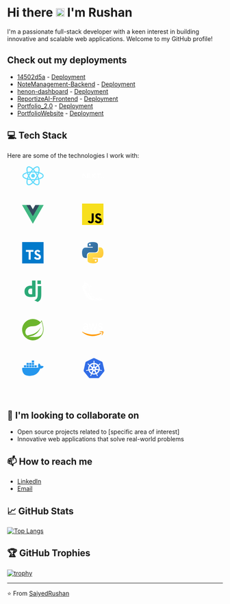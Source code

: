 # Hi there <img src="https://em-content.zobj.net/source/animated-noto-color-emoji/356/waving-hand_1f44b.gif" alt="drawing" height="20"/> I'm Rushan

I'm a passionate full-stack developer with a keen interest in building innovative and scalable web applications. Welcome to my GitHub profile!

## Check out my deployments

<!-- REPOS-START -->
- [14502d5a](https://api.github.com/repos/SaiyedRushan/14502d5a) - [Deployment](https://phone-call.vercel.app)
- [NoteManagement-Backend](https://api.github.com/repos/SaiyedRushan/NoteManagement-Backend) - [Deployment](https://notemanagement-backend.onrender.com/api-docs/)
- [henon-dashboard](https://api.github.com/repos/SaiyedRushan/henon-dashboard) - [Deployment](https://henon-dashboard.vercel.app)
- [ReportizeAI-Frontend](https://api.github.com/repos/SaiyedRushan/ReportizeAI-Frontend) - [Deployment](https://reportizeai-frontend.vercel.app)
- [Portfolio_2.0](https://api.github.com/repos/SaiyedRushan/Portfolio_2.0) - [Deployment](https://saiyedrushan.vercel.app/)
- [PortfolioWebsite](https://api.github.com/repos/SaiyedRushan/PortfolioWebsite) - [Deployment](https://saiyedrushan.github.io/PortfolioWebsite/)
<!-- REPOS-END -->

## 💻 Tech Stack

Here are some of the technologies I work with:

<div style="margin: 10px; display:flex; max-width: 60%; flex-wrap: wrap; gap: 40px;">
  <svg width="101" height="50" viewBox="0 0 101 100" fill="none" xmlns="http://www.w3.org/2000/svg">
  <path d="M50.3067 58.8168C55.1758 58.8168 59.1229 54.8697 59.1229 50.0006C59.1229 45.1315 55.1758 41.1844 50.3067 41.1844C45.4376 41.1844 41.4905 45.1315 41.4905 50.0006C41.4905 54.8697 45.4376 58.8168 50.3067 58.8168Z" fill="#61DAFB"/>
  <path d="M50.3066 68.0631C76.4333 68.0631 97.6132 59.9762 97.6132 50.0005C97.6132 40.0249 76.4333 31.938 50.3066 31.938C24.1799 31.938 3 40.0249 3 50.0005C3 59.9762 24.1799 68.0631 50.3066 68.0631Z" stroke="#61DAFB" stroke-width="5"/>
  <path d="M34.664 59.0318C47.7274 81.6582 65.3207 95.9571 73.9599 90.9692C82.5991 85.9814 79.0126 63.5957 65.9492 40.9693C52.8858 18.3428 35.2925 4.04395 26.6533 9.03178C18.0141 14.0196 21.6006 36.4054 34.664 59.0318Z" stroke="#61DAFB" stroke-width="5"/>
  <path d="M34.664 40.9692C21.6007 63.5956 18.0141 85.9814 26.6533 90.9692C35.2925 95.957 52.8859 81.6582 65.9492 59.0318C79.0126 36.4053 82.5991 14.0196 73.9599 9.03176C65.3208 4.04393 47.7274 18.3428 34.664 40.9692Z" stroke="#61DAFB" stroke-width="5"/>
  </svg>

  <svg width="100" height="50" viewBox="0 0 100 100" fill="none" xmlns="http://www.w3.org/2000/svg">
  <g clip-path="url(#clip0_751_7790)">
  <path d="M66.4769 40.0089H83.8952V43.2239H76.9855V60.1373H73.5304V43.2239H66.4769V40.0089Z" fill="white"/>
  <path d="M37.8305 40.0089V43.2239H23.8686V48.3957H35.0967V51.6107H23.8686V56.9224H37.8305V60.1373H20.4137V43.2239H20.4123V40.0089H37.8305Z" fill="white"/>
  <path d="M46.5279 40.0173H42.0066L58.201 60.1457H62.7355L54.6373 50.0884L62.7226 40.0326L58.201 40.0396L52.3736 47.2771L46.5279 40.0173Z" fill="white"/>
  <path d="M51.1675 54.3951L48.9033 51.5799L41.9937 60.161H46.5279L51.1675 54.3951Z" fill="white"/>
  <path fill-rule="evenodd" clip-rule="evenodd" d="M20.5348 60.1373L4.31855 40.0005H0V60.1289H3.45485V44.3029L16.1946 60.1373H20.5348Z" fill="white"/>
  <path d="M84.6718 60.0143C84.4188 60.0143 84.2035 59.9267 84.0233 59.7514C83.8431 59.5761 83.754 59.3639 83.7563 59.1124C83.754 58.8679 83.8431 58.658 84.0233 58.4827C84.2035 58.3074 84.4188 58.2197 84.6718 58.2197C84.9152 58.2197 85.1282 58.3074 85.3084 58.4827C85.4911 58.658 85.5822 58.8679 85.5848 59.1124C85.5822 59.2785 85.5401 59.4307 85.4558 59.5668C85.3693 59.7053 85.2594 59.8137 85.1211 59.8921C84.9853 59.9728 84.8355 60.0143 84.6718 60.0143Z" fill="white"/>
  <path d="M90.5685 51.5349H92.0995V57.4332C92.0972 57.9752 91.98 58.4389 91.7508 58.8287C91.519 59.2186 91.1982 59.5161 90.7863 59.726C90.3767 59.9336 89.8967 60.0397 89.3513 60.0397C88.8526 60.0397 88.4056 59.9498 88.0076 59.7745C87.6097 59.5992 87.2937 59.3362 87.0619 58.9902C86.8277 58.6442 86.713 58.2128 86.713 57.6961H88.2465C88.2487 57.9222 88.3003 58.1182 88.3985 58.282C88.4967 58.4458 88.6325 58.5703 88.8058 58.658C88.9812 58.7457 89.1827 58.7895 89.4097 58.7895C89.6556 58.7895 89.8663 58.7387 90.0371 58.6349C90.2079 58.5334 90.3391 58.3812 90.4305 58.1782C90.5193 57.9775 90.5663 57.7284 90.5685 57.4332V51.5349Z" fill="white"/>
  <path d="M98.3987 53.8416C98.3614 53.484 98.1975 53.2049 97.9119 53.0065C97.6239 52.8058 97.2518 52.7067 96.7952 52.7067C96.4746 52.7067 96.1985 52.7551 95.969 52.8497C95.7396 52.9466 95.5617 53.0757 95.4398 53.2395C95.3183 53.4033 95.2574 53.5901 95.2525 53.8001C95.2525 53.9754 95.2947 54.1276 95.3766 54.2545C95.4586 54.3836 95.5685 54.4921 95.7114 54.5797C95.8518 54.6697 96.0086 54.7435 96.1797 54.8035C96.3528 54.8634 96.5261 54.9142 96.6992 54.9557L97.4975 55.1518C97.8183 55.2256 98.1297 55.3248 98.4269 55.4517C98.7241 55.5762 98.9934 55.7354 99.2297 55.9268C99.4662 56.1183 99.6535 56.349 99.7916 56.6189C99.9297 56.8887 100 57.2048 100 57.5692C100 58.0605 99.8736 58.4919 99.6183 58.8656C99.3632 59.237 98.9957 59.5276 98.5134 59.7376C98.0335 59.9452 97.453 60.0513 96.7695 60.0513C96.1094 60.0513 95.5335 59.9498 95.049 59.7468C94.5622 59.5461 94.1827 59.2508 93.9089 58.8633C93.635 58.4758 93.4876 58.0029 93.4665 57.447H94.9835C95.0046 57.7376 95.0982 57.9798 95.2574 58.1759C95.4188 58.3697 95.6294 58.5127 95.8871 58.6096C96.147 58.7041 96.4371 58.7526 96.7579 58.7526C97.0926 58.7526 97.3876 58.7018 97.6426 58.6026C97.8954 58.5034 98.0944 58.3651 98.2373 58.1851C98.3825 58.0075 98.4551 57.7976 98.4574 57.5577C98.4551 57.3386 98.3893 57.1563 98.2629 57.0133C98.1343 56.8703 97.9563 56.7503 97.7292 56.6535C97.5 56.5566 97.233 56.4689 96.9287 56.3928L95.9596 56.1483C95.2596 55.9707 94.7048 55.7008 94.2997 55.3386C93.8926 54.9765 93.6911 54.4967 93.6911 53.8946C93.6911 53.401 93.8269 52.9673 94.101 52.596C94.3723 52.2246 94.7447 51.9362 95.2152 51.7309C95.6881 51.5233 96.2218 51.4218 96.8162 51.4218C97.4203 51.4218 97.9492 51.5233 98.4058 51.7309C98.8622 51.9362 99.2206 52.2223 99.4802 52.5867C99.7401 52.9512 99.8759 53.3687 99.883 53.8416H98.3987Z" fill="white"/>
  </g>
  <defs>
  <clipPath id="clip0_751_7790">
  <rect width="100" height="20.3046" fill="white" transform="translate(0 40.0005)"/>
  </clipPath>
  </defs>
  </svg>

  <svg width="100" height="50" viewBox="0 0 100 100" fill="none" xmlns="http://www.w3.org/2000/svg">
  <path d="M80 7.00049H100L50 93.2505L0 7.00049H38.25L50 27.0005L61.5 7.00049H80Z" fill="#41B883"/>
  <path d="M0 7.00049L50 93.2505L100 7.00049H80L50 58.7505L19.75 7.00049H0Z" fill="#41B883"/>
  <path d="M19.75 7.00049L50 59.0005L80 7.00049H61.5L50 27.0005L38.25 7.00049H19.75Z" fill="#35495E"/>
  </svg>

  <svg width="100" height="50" viewBox="0 0 100 100" fill="none" xmlns="http://www.w3.org/2000/svg">
  <path d="M100 0.000488281H0V100H100V0.000488281Z" fill="#F7DF1E"/>
  <path d="M67.1745 78.1259C69.1888 81.4148 71.8094 83.8323 76.4444 83.8323C80.338 83.8323 82.8253 81.8862 82.8253 79.1973C82.8253 75.9751 80.2698 74.8339 75.984 72.9592L73.6348 71.9513C66.8539 69.0624 62.3491 65.4434 62.3491 57.7926C62.3491 50.745 67.719 45.3799 76.111 45.3799C82.0856 45.3799 86.3809 47.4592 89.4761 52.9037L82.1586 57.6021C80.5475 54.7132 78.8094 53.5751 76.111 53.5751C73.3587 53.5751 71.6142 55.3212 71.6142 57.6021C71.6142 60.4212 73.3602 61.5624 77.392 63.3085L79.7412 64.3148C87.7253 67.7386 92.2333 71.2291 92.2333 79.0767C92.2333 87.537 85.5872 92.1719 76.6618 92.1719C67.9348 92.1719 62.2967 88.0132 59.538 82.5624L67.1745 78.1259ZM33.9793 78.9402C35.4555 81.5592 36.7983 83.7735 40.0269 83.7735C43.1142 83.7735 45.0618 82.5656 45.0618 77.8688V45.9164H54.4586V77.9958C54.4586 87.7259 48.7539 92.1545 40.4269 92.1545C32.9031 92.1545 28.546 88.2608 26.3301 83.5712L33.9793 78.9402Z" fill="black"/>
  </svg>

  <svg width="100" height="50" viewBox="0 0 100 100" fill="none" xmlns="http://www.w3.org/2000/svg">
  <path d="M0 0.000488281H100V100H0V0.000488281Z" fill="#017ACB"/>
  <path d="M48.0157 37.0317H52.8126V45.313H39.8438V82.1567L39.5 82.2505C39.0313 82.3755 32.8594 82.3755 31.5313 82.2349L30.4688 82.1411V45.313H17.5V37.0317L21.6094 36.9849C23.8594 36.9536 29.6406 36.9536 34.4532 36.9849C39.2657 37.0161 45.3594 37.0317 48.0157 37.0317V37.0317ZM84.6251 78.2505C82.7189 80.2661 80.672 81.3911 77.2657 82.313C75.7814 82.7192 75.5313 82.7349 72.1876 82.7192C68.8438 82.7036 68.5782 82.7036 66.9532 82.2817C62.7501 81.2036 59.3594 79.0942 57.0469 76.1099C56.3907 75.2661 55.3126 73.5161 55.3126 73.2974C55.3126 73.2349 55.4688 73.0942 55.6719 73.0005C55.8751 72.9067 56.2969 72.6411 56.6407 72.438C56.9844 72.2349 57.6094 71.8599 58.0313 71.6411C58.4532 71.4224 59.6719 70.7036 60.7345 70.063C61.797 69.4224 62.7657 68.9067 62.8751 68.9067C62.9845 68.9067 63.1876 69.1255 63.3438 69.3911C64.2813 70.9692 66.4688 72.9849 68.0157 73.6724C68.9688 74.0786 71.0782 74.5317 72.0938 74.5317C73.0313 74.5317 74.7501 74.1255 75.672 73.7036C76.6563 73.2505 77.1564 72.7974 77.7501 71.8911C78.1564 71.2505 78.2032 71.0786 78.1876 69.8599C78.1876 68.7349 78.1251 68.4224 77.8126 67.9067C76.9376 66.4692 75.7501 65.7192 70.9376 63.5942C65.9688 61.3911 63.7345 60.0786 61.9219 58.313C60.5782 57.0005 60.3126 56.6411 59.4688 55.0005C58.3751 52.8911 58.2344 52.2036 58.2188 49.063C58.2032 46.8599 58.2501 46.1411 58.4844 45.3911C58.8126 44.2661 59.8751 42.0942 60.3594 41.5474C61.3594 40.3755 61.7188 40.0161 62.422 39.438C64.547 37.688 67.8595 36.5317 71.0313 36.4224C71.3907 36.4224 72.5782 36.4849 73.6876 36.563C76.8751 36.8286 79.047 37.6099 81.1407 39.2817C82.7189 40.5317 85.1095 43.4692 84.8751 43.8599C84.7189 44.0942 78.4845 48.2505 78.0782 48.3755C77.8282 48.4536 77.6564 48.3599 77.3126 47.9536C75.1876 45.4067 74.3282 44.8599 72.2657 44.7349C70.797 44.6411 70.0157 44.813 69.0313 45.4692C68.0001 46.1567 67.5001 47.2036 67.5001 48.6567C67.5157 50.7817 68.3282 51.7817 71.3282 53.2661C73.2657 54.2192 74.922 55.0005 75.047 55.0005C75.2345 55.0005 79.2501 57.0005 80.297 57.6255C85.172 60.4849 87.1564 63.4224 87.672 68.4849C88.047 72.2974 86.9689 75.7817 84.6251 78.2505V78.2505Z" fill="white"/>
  </svg>

  <svg width="100" height="50" viewBox="0 0 100 100" fill="none" xmlns="http://www.w3.org/2000/svg">
  <path d="M49.6397 0.000488281C24.2535 0.000488281 25.8385 11.0095 25.8385 11.0095L25.8667 22.4151H50.0924V25.8394H16.2447C16.2447 25.8394 0 23.9971 0 49.6116C0 75.2269 14.1788 74.3185 14.1788 74.3185H22.6406V62.432C22.6406 62.432 22.1844 48.2532 36.593 48.2532H60.6205C60.6205 48.2532 74.1199 48.4713 74.1199 35.2065V13.2739C74.1199 13.2739 76.1702 0.000488281 49.6397 0.000488281ZM36.2817 7.67056C36.8542 7.67004 37.4211 7.78242 37.9501 8.00125C38.4791 8.22009 38.9598 8.54109 39.3645 8.94589C39.7693 9.35068 40.0903 9.83133 40.3092 10.3603C40.528 10.8893 40.6404 11.4563 40.6399 12.0287C40.6404 12.6012 40.528 13.1681 40.3092 13.6971C40.0903 14.2261 39.7693 14.7068 39.3645 15.1116C38.9598 15.5164 38.4791 15.8374 37.9501 16.0562C37.4211 16.275 36.8542 16.3874 36.2817 16.3869C35.7092 16.3874 35.1423 16.275 34.6133 16.0562C34.0843 15.8374 33.6037 15.5164 33.1989 15.1116C32.7941 14.7068 32.4731 14.2261 32.2542 13.6971C32.0354 13.1681 31.923 12.6012 31.9235 12.0287C31.923 11.4563 32.0354 10.8893 32.2542 10.3603C32.4731 9.83133 32.7941 9.35068 33.1989 8.94589C33.6037 8.54109 34.0843 8.22009 34.6133 8.00125C35.1423 7.78242 35.7092 7.67004 36.2817 7.67056V7.67056Z" fill="url(#paint0_linear_751_7849)"/>
  <path d="M50.3607 99.4806C75.747 99.4806 74.1619 88.4715 74.1619 88.4715L74.1337 77.0663H49.9076V73.642H83.7553C83.7553 73.642 100 75.4843 100 49.869C100 24.254 85.8213 25.1624 85.8213 25.1624H77.3594V37.0486C77.3594 37.0486 77.8156 51.2273 63.407 51.2273H39.3795C39.3795 51.2273 25.8801 51.0092 25.8801 64.2745V86.2075C25.8801 86.2075 23.8302 99.4806 50.3603 99.4806H50.3607ZM63.7187 91.8112C63.1462 91.8118 62.5793 91.6994 62.0503 91.4806C61.5213 91.2617 61.0407 90.9407 60.6359 90.5359C60.2311 90.1311 59.9101 89.6505 59.6912 89.1215C59.4724 88.5925 59.36 88.0255 59.3605 87.4531C59.36 86.8806 59.4723 86.3136 59.6911 85.7845C59.9099 85.2555 60.2309 84.7748 60.6357 84.37C61.0405 83.9651 61.5212 83.6441 62.0502 83.4252C62.5792 83.2064 63.1462 83.094 63.7187 83.0945C64.2912 83.094 64.8581 83.2064 65.3871 83.4252C65.9161 83.644 66.3967 83.965 66.8015 84.3698C67.2063 84.7746 67.5273 85.2553 67.7462 85.7843C67.965 86.3133 68.0774 86.8802 68.0769 87.4527C68.0774 88.0251 67.965 88.5921 67.7462 89.1211C67.5273 89.6501 67.2063 90.1307 66.8015 90.5355C66.3967 90.9403 65.9161 91.2613 65.3871 91.4802C64.8581 91.699 64.2912 91.8114 63.7187 91.8109V91.8112Z" fill="url(#paint1_linear_751_7849)"/>
  <defs>
  <linearGradient id="paint0_linear_751_7849" x1="9.60996" y1="8.94811" x2="59.1669" y2="58.0107" gradientUnits="userSpaceOnUse">
  <stop stop-color="#387EB8"/>
  <stop offset="1" stop-color="#366994"/>
  </linearGradient>
  <linearGradient id="paint1_linear_751_7849" x1="40.0281" y1="40.4532" x2="93.2466" y2="90.7623" gradientUnits="userSpaceOnUse">
  <stop stop-color="#FFE052"/>
  <stop offset="1" stop-color="#FFC331"/>
  </linearGradient>
  </defs>
  </svg>

  <svg width="100" height="50" viewBox="0 0 100 100" fill="none" xmlns="http://www.w3.org/2000/svg">
  <path d="M46.2064 0.000488281H62.5478V74.8984C54.1774 76.4817 48.0154 77.1047 41.3483 77.1047C21.3895 77.0838 11 68.1672 11 51.0422C11 34.5422 22.0204 23.8338 39.0979 23.8338C41.7479 23.8338 43.7668 24.0423 46.2064 24.6671V0.000488281ZM46.779 38.1646C44.8651 37.5395 43.288 37.3312 41.2688 37.3312C33.0037 37.3312 28.2296 42.3728 28.2296 51.2081C28.2296 59.8103 32.7936 64.5602 41.1639 64.5602C42.9724 64.5602 44.4446 64.4584 46.779 64.1458V38.1646V38.1646Z" fill="#2BA977"/>
  <path d="M89.2706 25.8446V63.345C89.2706 76.2594 88.3033 82.4698 85.464 87.8242C82.8139 92.9718 79.3228 96.2178 72.1091 99.8031L56.9456 92.6575C64.1593 89.305 67.6503 86.3427 69.8799 81.822C72.214 77.1991 72.9501 71.8448 72.9501 57.7615V25.8449H89.2706V25.8446ZM71.3034 0.000488281H87.6447V16.6047H71.3034V0.000488281Z" fill="#2BA977"/>
  </svg>

  <svg width="100" height="50" viewBox="0 0 100 100" fill="none" xmlns="http://www.w3.org/2000/svg">
  <path d="M29.883 84.4345C26.0736 81.438 22.0099 78.565 19.2332 74.5202C13.3899 67.3863 8.89099 59.1272 5.81501 50.4475C3.95635 44.8041 3.3197 38.7531 0.923266 33.3272C-1.58355 29.3865 1.35275 25.0786 5.66958 23.8262C7.59102 23.4574 10.9704 21.6448 6.8916 22.94C3.23496 25.6237 2.8808 20.5049 6.63004 20.1805C9.18969 19.8405 10.1318 17.7454 9.25613 15.8595C6.50972 14.0678 15.9181 12.0993 11.1838 9.42613C6.25234 4.10594 18.0823 3.08166 15.1633 9.12376C14.4649 13.7702 23.4297 8.27211 21.3497 13.6383C23.4632 16.2147 29.2662 14.2242 29.1223 17.839C32.202 18.0509 33.2592 20.6425 36.15 20.8412C39.1465 22.1946 44.5776 23.2607 45.5977 26.6375C42.6247 28.9905 35.7415 21.7756 35.4108 28.2906C36.3085 37.914 36.0799 47.8272 39.6011 56.9913C41.2662 62.5406 45.3031 66.9087 48.9493 71.2308C52.4386 75.4634 57.164 78.4431 61.9804 80.952C66.2051 82.9451 70.76 84.2666 75.3645 85.0952C77.2321 83.6671 80.5294 78.3563 83.4432 80.5958C83.5813 83.112 77.6605 85.8558 83.1643 85.5775C86.3962 84.6029 88.6383 88.077 91.2995 84.943C93.7514 87.8479 101.491 83.0874 99.7464 89.0244C97.3871 90.5467 93.9465 89.6265 91.5835 91.7206C87.6878 89.7745 84.5857 93.4615 80.2725 92.9954C75.4828 93.8534 70.6099 94.1997 65.7532 94.207C57.7865 93.5777 49.6508 93.3124 42.0713 90.5383C37.8026 89.298 33.6353 86.8665 29.883 84.4345ZM36.6114 87.3499C40.7807 89.1525 44.8574 91.0531 49.4264 91.6259C56.6754 92.6345 64.1608 94.185 71.4359 92.7705C68.1433 91.2838 64.7393 93.3496 61.4593 91.7075C57.5254 92.5539 53.3038 91.492 49.304 90.9688C44.7559 88.9428 39.848 87.5497 35.5887 84.9205C30.2669 82.9765 38.3414 87.4132 39.7784 87.7725C43.1055 89.661 36.1202 86.8048 35.1351 86.0195C32.349 84.4564 31.9938 84.7829 34.8595 86.37C35.4365 86.708 36.0062 87.0621 36.6114 87.3499ZM28.6782 81.7435C32.7183 83.2397 28.6604 78.9029 26.8096 79.1541C25.9893 77.7311 23.6761 76.8324 25.3077 76.0681C22.3719 77.0872 22.2323 72.1928 20.8528 72.8922C17.747 71.9114 19.6444 68.4378 15.9448 66.3045C15.6069 64.0566 12.2693 62.107 11.2053 58.7166C10.7345 56.9803 7.43356 51.9955 9.46172 56.6345C11.188 61.101 14.2253 64.9261 16.753 68.7459C18.7158 72.3832 21.0338 76.1848 24.6083 78.4541C25.8136 79.6102 26.977 81.381 28.6782 81.7435ZM17.0402 68.9657C17.7789 70.286 17.1815 68.3552 17.0402 68.9657ZM33.5166 83.5373C34.4111 83.1366 32.2302 83.0325 33.5166 83.5373ZM35.7095 84.3377C35.4825 83.2329 34.7088 84.955 35.7095 84.3377ZM38.4549 85.4823C39.7617 84.2378 36.4409 84.6976 38.4549 85.4823ZM43.1599 88.1047C43.954 86.9308 40.618 87.6616 43.1599 88.1047ZM34.1255 81.8063C36.1552 80.4932 31.5031 81.7885 34.1255 81.8063ZM36.1845 82.8332C36.127 82.139 35.4506 83.1444 36.1845 82.8332ZM46.4765 89.2572C48.1312 90.3018 56.1386 91.5458 51.1245 89.6856C50.2854 89.8624 41.8275 87.2934 46.4765 89.2572ZM30.1372 76.5316C29.9766 75.8359 27.5687 75.7626 30.1372 76.5316ZM34.929 79.3241C36.1756 78.4546 32.3406 78.6534 34.929 79.3241ZM38.9592 81.7953C40.7483 81.1205 36.0558 81.1179 38.9592 81.7953ZM28.188 74.4088C30.1288 75.8971 36.0177 74.5992 31.161 73.5195C28.9502 72.3414 23.9685 71.5347 27.3641 74.2299L28.1875 74.4083L28.188 74.4088ZM41.6889 82.6485C42.4976 81.2706 38.2974 81.8617 41.6889 82.6485ZM37.586 79.3884C42.3339 80.7313 33.594 76.3857 36.4147 78.8941L37.0398 79.1765L37.586 79.3884ZM45.8116 84.142C50.3079 84.1849 41.7506 83.5221 45.8116 84.142ZM26.4575 71.8067C26.2818 70.9697 25.3485 71.8774 26.4575 71.8067ZM53.4173 88.4087C53.5371 86.8958 51.95 89.5339 53.4173 88.4087ZM34.1302 76.5055C33.8582 75.7087 32.7256 76.4725 34.1302 76.5055ZM26.8839 71.281C29.4655 71.1262 23.3502 70.1437 26.8839 71.281ZM18.2994 65.7322C17.9782 64.495 15.4907 63.5079 18.2994 65.7322ZM40.8356 80.0345C40.6133 80.1522 40.3627 79.4951 40.8356 80.0345ZM54.8627 88.642C54.8177 87.8181 54.099 88.9538 54.8627 88.642ZM39.5943 78.7523C39.8469 77.6903 37.393 78.4311 39.5943 78.7523ZM29.1443 72.1295C31.0642 71.9239 26.0683 70.8311 29.1443 72.1295ZM46.8212 83.1136C49.8135 81.9282 43.9048 82.535 46.8212 83.1136ZM37.6263 76.8722C41.0752 77.3168 33.5229 74.526 36.8698 76.6221L37.6263 76.8722ZM49.6132 84.2425C52.833 82.3174 51.7716 88.7503 55.0762 84.7865C58.3352 82.4063 52.2612 87.7286 56.2783 85.2103C59.1837 83.2674 63.4749 86.1315 66.1858 87.0658C68.1349 86.9701 70.0308 88.7518 72.0291 87.6679C75.8762 86.6321 64.5055 86.131 67.4863 84.2927C63.9656 85.317 61.3657 83.0712 59.6331 80.8165C55.6846 79.9047 51.1187 77.886 49.1481 74.3915C48.3446 73.0795 50.3094 74.5762 48.4544 72.4314C46.0753 70.3153 44.8867 67.9131 43.2901 65.3404C41.3818 64.3224 41.1595 61.3264 40.9664 65.24C40.9821 62.7703 38.6626 61.1073 38.0971 61.7988C38.0866 59.4197 40.5783 60.6124 38.8342 58.8521C38.4586 56.3866 37.2229 53.8175 36.851 51.034C36.2735 49.6921 36.7694 46.8181 34.8804 49.8559C34.1925 53.0663 34.6523 45.911 35.7226 48.2708C37.1272 45.8629 35.2178 46.1459 35.1399 46.4801C36.0553 44.4489 35.719 41.567 34.9008 42.6666C35.3889 40.5134 35.6714 34.7423 34.171 35.765C35.0807 33.5134 35.8958 25.4625 31.9477 28.5322C30.348 28.5547 27.5776 29.1129 26.2682 29.7642C30.3747 32.0278 25.8549 30.5818 24.1835 30.2219C23.9659 32.3165 22.3102 31.4105 20.2418 31.4309C23.5453 31.84 18.6332 34.8103 16.7379 33.6563C14.2766 34.8328 18.8618 37.7691 16.787 38.6767C17.0418 40.0457 13.0164 38.1829 13.3323 41.3436C10.9427 40.3387 13.0033 45.0933 14.1986 43.4853C18.2633 44.5854 17.0601 47.0927 17.1632 49.475C16.5014 50.8629 13.8936 46.2123 16.5825 46.4278C14.4618 42.982 14.2363 45.1823 12.4739 46.783C12.0637 46.8992 16.9696 49.0607 13.891 50.1295C16.5998 50.5474 16.6767 52.9177 17.2286 54.4175C18.856 56.113 18.5233 52.5447 20.4709 54.5828C19.2384 52.7676 13.9418 49.4677 18.2058 50.526C18.1833 48.6987 17.4347 47.2251 18.7414 47.2612C20.0351 44.9176 17.3865 53.0386 20.303 50.0599C21.1102 49.7078 21.31 47.7142 22.7617 50.2482C24.8688 52.3219 23.5228 53.8248 20.5494 51.9259C21.0814 53.7307 24.5267 54.3752 23.8791 57.1974C24.5659 59.6791 25.5259 58.7652 26.3629 58.6214C27.0199 61.033 27.3924 59.2596 27.4238 58.1124C30.4302 58.7558 29.726 60.5334 30.6671 61.7748C32.7387 62.7101 27.701 55.4361 31.2583 59.5881C35.0007 62.9664 32.6618 64.3768 29.3033 63.8359C31.4288 63.6633 32.1146 66.7089 34.7731 66.6022C37.1978 67.7551 38.8389 72.1855 34.6601 70.3409C33.2111 69.0342 28.0813 67.4219 32.271 69.9078C36.1401 71.6995 39.2129 72.7719 42.9449 75.0208C45.616 76.9276 46.7695 79.1117 47.7817 79.5432C45.5375 80.6157 41.0177 78.6874 44.3735 78.0963C42.2805 77.7149 39.9259 76.6566 41.9305 79.2649C43.6359 80.6878 47.9716 80.5377 48.749 80.6983C48.0898 82.1505 46.9594 82.2656 48.7756 82.3786C46.7491 83.4583 49.4254 83.6257 49.6132 84.2425ZM45.4695 72.5402C44.2365 71.2512 43.9179 68.8359 45.2503 70.9373C45.934 71.212 47.4401 74.8838 45.4695 72.5402ZM58.9646 81.1126C59.7336 81.0629 58.9871 81.697 58.9646 81.1126ZM43.5224 69.3789C43.9686 70.8824 43.4753 67.4298 43.5224 69.3789ZM42.1816 67.5741C44.1366 68.4226 40.6306 64.5777 42.1816 67.5741ZM25.9271 56.3557C26.8379 56.113 26.3754 57.9141 25.9271 56.3557ZM38.8629 63.3677C39.5205 65.1306 39.4227 61.2663 38.8629 63.3677ZM29.7239 57.0128C31.0715 58.1003 29.08 55.8535 29.7239 57.0128ZM37.5672 59.5274C36.0982 56.2354 38.6071 57.7294 37.892 60.0662L37.5672 59.5274ZM24.0418 50.5072C23.3847 49.4269 22.2982 46.2583 22.6481 45.2916C22.9646 46.8662 25.9982 52.0708 24.1364 47.4469C22.0785 43.571 26.5956 48.705 27.0607 49.6717C27.2768 50.6338 25.7911 49.4091 26.7976 51.6638C24.9614 49.0968 25.7137 53.082 24.0418 50.5072ZM19.862 47.6268C20.8188 49.3484 20.0336 45.1158 19.862 47.6268ZM21.7421 48.2739C23.2633 50.9157 22.6393 46.3787 21.7421 48.2739ZM17.2186 44.7748C15.6623 43.2284 14.5366 41.8034 17.2919 43.8153C18.3538 43.8567 14.9326 40.5735 17.5471 42.7728C20.2967 43.2739 18.9047 47.28 17.2186 44.7748ZM19.5947 44.713C20.4986 43.8174 20.0744 45.5945 19.5947 44.713ZM21.0568 45.1817C22.7193 46.2583 19.6862 42.6132 21.0568 45.1817ZM18.1503 42.404C13.6263 38.378 23.8356 44.5095 18.8895 43.1505L18.1503 42.404ZM31.1134 49.9359C29.1553 48.762 30.5944 41.6716 31.2619 46.521C33.1651 45.9052 31.1568 49.0252 32.5765 48.9964C32.3526 50.9649 31.7176 51.6727 31.1128 49.9359H31.1134ZM35.9078 52.7697C36.3117 54.2303 36.0998 50.6327 35.9078 52.7697ZM35.075 51.9468C35.2905 51.034 35.097 53.0213 35.075 51.9468ZM19.0381 41.0815C16.1316 37.0712 27.485 45.1378 20.8993 42.0984C20.2114 41.9185 19.3833 41.8547 19.0381 41.0815ZM28.2707 45.9764C28.8848 46.5361 27.9955 42.5996 28.2707 45.9764ZM35.2806 50.4732C35.8231 48.5496 35.3209 51.7454 35.2806 50.4732ZM19.4832 39.5503C21.2106 39.1815 26.6422 42.5844 21.6542 40.5233C21.0997 39.9092 19.9185 40.1885 19.4832 39.5503ZM34.317 46.9447C34.5016 43.4921 35.3481 44.8825 34.3233 47.439L34.317 46.9447ZM20.7686 38.3497C21.4722 37.3176 18.9 33.6819 21.1395 37.0456C22.1072 37.8146 23.9408 38.3335 22.3217 38.6568C24.8683 40.9036 21.7008 39.2657 20.7686 38.3497ZM33.5836 45.866C34.0701 41.9331 34.0125 48.1704 33.5836 45.866ZM19.2991 34.7166C19.8369 34.4865 19.5832 35.4333 19.2991 34.7166ZM22.6419 36.7061C24.2285 38.7191 23.5019 34.9013 22.6419 36.7061ZM32.0702 41.9509C32.248 42.9595 32.0613 41.2578 32.0702 41.9509ZM31.524 40.742C32.7413 42.4516 30.2152 37.5133 31.524 40.742ZM30.7205 38.6254C31.467 40.3015 30.5008 37.2915 30.7205 38.6254ZM32.0283 36.4994C31.1301 34.917 33.1624 29.5262 33.389 32.869C32.4411 35.4746 33.1154 36.9321 33.7766 33.4376C34.9981 30.6875 33.5129 38.8645 32.0283 36.4994ZM33.3722 28.4815C33.7635 28.0013 33.4591 29.0611 33.3722 28.4815ZM31.128 72.7039C31.195 72.9995 30.5955 72.2394 31.128 72.7039ZM35.7509 75.0423C38.3226 75.7025 38.3095 74.6421 35.9852 74.3277C34.735 73.1643 30.7906 71.9307 34.3217 74.1833C34.555 74.7755 35.2942 74.7619 35.7509 75.0423ZM26.6202 68.9777C28.0374 70.0344 31.9566 71.9721 28.6385 69.3805C29.7574 68.08 26.4973 67.3884 27.5786 66.519C24.828 64.8356 25.4087 64.9852 27.3359 65.0385C24.0297 63.5607 27.813 63.6711 27.6351 62.9141C26.3602 62.6625 21.3037 60.6663 24.2787 63.0779C21.2545 61.5362 23.5579 63.6523 22.644 63.4284C19.5512 62.5856 25.3977 65.784 22.1522 64.9899C23.9267 66.3961 26.9284 68.5911 22.9029 66.4777C22.3725 67.2414 25.7832 68.3981 26.6202 68.9777ZM31.4555 71.7555C37.3354 73.6502 28.5731 69.4412 31.4555 71.7555ZM56.2082 86.7509C56.2841 85.5843 55.4047 87.7459 56.2082 86.7509ZM58.7522 87.8217C60.1086 86.5071 58.8076 89.9153 61 87.5C61.0236 85.7705 60.932 84.7494 58.4807 86.8497C57.8048 87.2243 57.5024 88.8183 58.7522 87.8217ZM18.3679 62.4595C17.951 60.8222 15.4478 60.83 18.3679 62.4595ZM21.0845 64.2392C20.0754 62.5668 17.4854 62.7253 21.0845 64.2392ZM36.5392 73.5597C38.0479 74.9 43.4696 74.5432 38.3717 73.7251C37.6169 72.6087 33.5778 72.8776 36.5392 73.5597ZM57.7844 86.6808C60.1071 84.7321 55.5349 87.5502 57.7844 86.6808ZM62.6144 90C62.6291 89.3743 61.6137 90.2736 62.6144 90ZM62.6217 89.1243C65.1934 86.3993 60.1301 89.2854 62.6217 89.1243ZM11.6866 56.8658C9.49468 53.738 10.3238 52.3324 8.2104 49.779C7.81021 47.8262 4.5841 43.3948 6.54163 48.0893C8.33491 50.8352 8.86745 55.0861 11.6866 56.8658ZM61.8156 88.2585C66.5473 85.2003 59.8738 86.9261 61.8156 88.2585ZM65.4273 89.673C67.797 87.6386 63.929 89.2477 65.4273 89.673ZM17.5628 59.0022C18.2408 57.9936 15.8119 58.8735 17.5628 59.0022ZM64.6734 88.7068C66.9673 87.228 64.1451 87.455 64.2575 88.8429L64.6734 88.7068ZM33.5401 69.0834C33.4617 68.0847 32.3286 69.1686 33.5401 69.0834ZM35.4642 70.1908C34.8527 68.9547 34.5241 70.3849 35.4642 70.1908ZM68.3541 89.7065C71.2936 87.5863 66.5729 89.3006 67.7374 90.1083L68.3541 89.7065ZM67.2294 89.1625C69.6232 87.1563 64.7012 90.0518 67.2294 89.1625ZM72.9786 92.9918C74.5867 91.9152 71.0263 92.6434 72.9786 92.9918ZM19.0365 58.2751C21.1918 58.7579 27.6471 63.5816 23.8388 58.6088C21.8875 58.0313 23.0578 53.2625 21.0683 54.1068C22.4038 56.3379 22.1669 57.2874 19.3629 55.8807C15.8386 54.1607 17.3824 56.7334 18.0708 57.4422C17.1328 57.6557 19.3127 58.2573 19.0365 58.2751ZM9.22004 50.5218C9.60558 48.9263 5.66801 41.7438 7.36032 46.9227C7.97134 48.0077 7.90961 50.0636 9.22004 50.5218ZM27.238 61.6304C27.1857 61.4991 26.1285 60.7024 27.238 61.6304ZM29.9703 62.266C29.9688 60.5763 26.9503 61.5796 29.9703 62.266ZM53.6475 77.1928C53.1961 76.0378 51.8626 77.1656 53.6475 77.1928ZM54.7848 78.0231C54.6174 77.377 54.1288 78.1481 54.7848 78.0231ZM64.1697 83.9344C65.0726 83.2679 63.0434 83.8491 64.1697 83.9344ZM14.1233 51.7742C16.7049 50.7745 11.3575 51.0612 14.1233 51.7742ZM51.5634 75.3619C51.5346 73.69 49.9176 75.7762 51.5634 75.3619ZM13.1032 49.3971C14.7615 48.8368 11.5694 49.0283 13.1032 49.3971ZM17.917 51.7287C17.8867 51.1794 17.408 51.9369 17.917 51.7287ZM76.6274 87.7317C78.7602 87.2991 83.6195 88.8172 84.4052 87.1668C81.8157 87.1035 75.4451 85.339 75.1438 87.5873L75.7109 87.6763L76.6274 87.7317ZM19.4466 52.1142C19.4838 50.4209 18.1262 52.0514 19.4466 52.1142ZM6.79064 43.3351C6.21573 40.108 4.6045 42.8465 6.79064 43.3351ZM9.80907 44.0937C9.84569 43.0579 7.04645 43.1614 9.80907 44.0937ZM11.5333 44.9411C11.143 45.4506 11.0348 44.5367 11.5333 44.9411ZM22.3855 51.9023C22.8966 51.4331 21.1761 51.5545 22.3855 51.9023ZM10.385 43.0301C10.0931 40.5929 6.88899 42.665 10.385 43.0301ZM4.19699 39.0157C4.10858 37.891 3.59382 39.4394 4.19699 39.0157ZM5.11716 38.3204C4.96703 36.9865 4.32724 38.4905 5.11716 38.3204ZM10.2019 41.3561C12.3525 40.5113 6.28583 39.6089 9.76252 41.1966L10.2019 41.3561ZM78.2595 83.394C79.6359 82.1322 76.5107 83.0037 78.2595 83.394ZM86.4815 87.6559C87.0329 86.0243 85.0931 87.8704 86.4815 87.6559ZM10.723 38.6908C10.949 37.1125 9.01759 39.0042 10.723 38.6908ZM3.4871 33.843C3.09842 31.615 3.15178 27.7041 6.86911 29.0261C1.90674 30.0111 10.3034 35.1937 9.24305 31.1018C11.3298 31.2038 13.325 29.8688 12.2301 31.8954C16.3413 31.4413 19.1913 27.8762 23.1624 28.3758C26.2556 27.9662 29.6376 27.656 32.971 26.411C35.7122 26.2132 38.3503 23.2628 36.8479 21.5135C33.1101 21.1975 29.1982 21.6652 25.0671 22.4865C20.4897 23.4375 16.3309 25.246 11.7127 26.0218C7.21071 26.6265 12.6177 27.6879 11.3288 27.9244C8.9794 28.7399 14.1301 29.2897 11.0238 30.1487C9.10547 29.7841 7.10922 29.1249 7.92844 27.1031C3.61579 27.6628 -0.173728 29.4524 3.23339 33.8409L3.4871 33.843ZM13.8785 28.5511C14.8897 24.8264 19.2954 31.6161 15.5357 29.0454C15.0869 28.7096 14.3482 28.4355 13.8785 28.5511ZM14.0752 26.7447C15.5347 25.6577 14.851 27.3547 14.0752 26.7447ZM15.9281 26.7745C16.0599 25.0603 20.1706 27.6816 16.606 27.3918L15.9281 26.7745ZM18.4631 25.755C19.3891 24.6737 18.7289 26.7175 18.4631 25.755ZM19.1118 25.3208C20.6529 23.4689 27.8402 24.1385 22.5791 25.1403C21.1693 24.0783 20.089 25.7665 19.1118 25.3208ZM28.4915 23.8749C33.1509 25.6728 28.2566 18.8162 28.4915 23.8749ZM31.1526 23.8607C32.1256 21.311 34.9285 22.8375 31.6025 23.3481C31.6752 23.6196 31.5052 24.6642 31.1526 23.8607ZM9.67306 37.382C12.5806 35.6018 6.58662 35.8372 9.67306 37.382ZM11.8231 37.9794C12.8422 36.8954 9.60767 37.5399 11.8231 37.9794ZM5.48858 33.4836C7.14951 32.2072 3.52268 32.9982 5.48858 33.4836ZM91.3345 87.1887C91.3826 85.7083 90.0649 87.8562 91.3345 87.1887ZM82.6114 81.2356C82.8594 79.5312 81.4903 81.3847 82.6114 81.2356ZM93.7331 87.7631C96.0557 87.771 100.771 87.0412 95.7167 87.0438C94.9242 87.1678 91.096 87.1411 93.7331 87.7631ZM13.7137 36.9347C15.5933 36.8055 16.6547 34.861 13.3501 34.973C8.22871 34.4425 17.8683 36.7265 12.6931 36.0731C11.9973 36.5334 13.6739 37.0618 13.7137 36.9347ZM15.3689 37.7722C15.1727 36.5654 14.7882 38.4136 15.3689 37.7722ZM17.3327 32.5357C18.1487 31.524 16.2043 32.2653 17.3327 32.5357ZM11.0813 22.0863C14.4361 20.9448 19.0239 19.6626 20.6074 22.6481C18.9957 20.7079 19.9572 18.7979 21.4795 21.6348C23.6327 24.5052 24.7103 20.3291 23.3104 19.3666C24.906 21.3492 26.7212 22.2861 24.3786 19.4921C26.9242 16.4303 19.2818 19.8928 17.5451 19.8583C16.7091 20.2329 8.91662 21.8451 11.0813 22.0868V22.0863ZM13.0477 18.3208C14.9608 16.877 19.6642 19.1798 16.6463 16.8859C16.3508 16.6254 10.0366 18.6253 13.0477 18.3208ZM20.0226 18.6085C22.2616 18.6661 19.0569 15.6006 21.7248 16.99C21.287 15.5582 18.6185 15.2898 17.3138 14.7181C16.5762 16.0269 18.8157 18.6263 20.0226 18.6091V18.6085ZM14.2703 12.2777C15.045 11.2278 12.9128 12.8102 14.2703 12.2777ZM17.1213 12.9604C20.7298 12.4817 16.2017 11.4067 16.3942 12.9217L17.1213 12.9604ZM11.7985 8.79472C9.2577 5.4781 16.5767 9.35184 13.9951 5.87934C11.8226 4.14936 9.73479 7.82641 11.798 8.79472H11.7985ZM44.4049 26.3571C45.5699 24.2913 39.5937 23.5725 43.6197 25.6247C43.9901 25.7492 43.9069 26.4999 44.4049 26.3571Z" fill="white"/>
  </svg>

  <svg width="100" height="50" viewBox="0 0 100 100" fill="none" xmlns="http://www.w3.org/2000/svg">
  <path d="M91.0588 5.74655C89.6221 9.23928 87.7643 12.3357 85.7083 15.1101C76.642 5.8704 63.9592 -0.000366211 49.9635 -0.000366211C22.4675 -0.000366211 0 22.3432 0 49.9383C0 64.3551 6.16802 77.3352 15.9526 86.5006L17.8105 88.1603C26.4556 95.4678 37.7017 99.9018 49.9387 99.9018C76.1961 99.9018 97.8214 79.416 99.6792 53.5549C101.165 40.9959 97.3507 24.9194 91.0588 5.74655ZM23.1858 86.9217C21.7491 88.7795 19.0738 88.9777 17.216 87.541C15.3581 86.1042 15.16 83.429 16.5967 81.5711C18.0334 79.7133 20.7087 79.5151 22.5665 80.9518C24.3253 82.3886 24.6225 85.0639 23.1858 86.9217ZM90.7616 71.9847C78.4999 88.3584 52.1433 82.8097 35.3485 83.6271C35.3485 83.6271 32.3512 83.8253 29.3786 84.2464C29.3786 84.2464 30.5181 83.7262 31.9548 83.206C43.7954 79.094 49.369 78.2518 56.5774 74.5609C70.0777 67.6497 83.5532 52.5145 86.2532 36.8591C81.1008 51.8952 65.4454 64.8753 51.2268 70.1268C41.4422 73.7434 23.8299 77.2362 23.8299 77.2362L23.1115 76.8151C11.1718 70.9443 10.7507 44.9841 32.5989 36.6362C42.1853 32.9205 51.2516 34.9765 61.6555 32.5242C72.6786 29.948 85.4606 21.6992 90.5882 10.899C96.3103 28.3131 103.321 55.2889 90.7616 71.9847Z" fill="#6CB52D"/>
  <path d="M23.1858 86.9217C21.7491 88.7795 19.0738 88.9777 17.216 87.541C15.3581 86.1042 15.16 83.4289 16.5967 81.5711C18.0334 79.7133 20.7087 79.5151 22.5666 80.9518C24.3253 82.3886 24.6226 85.0638 23.1858 86.9217Z" fill="#6CB52D"/>
  </svg>

  <svg width="100" height="50" viewBox="0 0 100 100" fill="none" xmlns="http://www.w3.org/2000/svg">
  <path d="M28.1812 41.7181C28.1812 42.9487 28.3143 43.9465 28.5471 44.6782C28.8132 45.4099 29.1458 46.2081 29.6114 47.0728C29.7777 47.3389 29.8442 47.605 29.8442 47.8378C29.8442 48.1704 29.6446 48.503 29.2123 48.8355L27.117 50.2324C26.8176 50.432 26.5183 50.5317 26.2522 50.5317C25.9196 50.5317 25.587 50.3655 25.2545 50.0661C24.7888 49.5672 24.3897 49.0351 24.0571 48.503C23.7245 47.9375 23.392 47.3056 23.0261 46.5407C20.4319 49.6005 17.1725 51.1304 13.248 51.1304C10.4542 51.1304 8.22586 50.3322 6.59617 48.7358C4.96648 47.1393 4.13501 45.0108 4.13501 42.35C4.13501 39.523 5.13278 37.2282 7.16158 35.4987C9.19037 33.7692 11.8844 32.9045 15.31 32.9045C16.4408 32.9045 17.6049 33.0043 18.8355 33.1706C20.0661 33.3369 21.3299 33.6029 22.6603 33.9023V31.4743C22.6603 28.9467 22.1281 27.1839 21.0971 26.1529C20.0328 25.1219 18.2368 24.623 15.6759 24.623C14.5118 24.623 13.3145 24.756 12.0839 25.0554C10.8533 25.3547 9.656 25.7205 8.49194 26.1862C7.95979 26.419 7.56068 26.552 7.32787 26.6185C7.09506 26.6851 6.92876 26.7183 6.79573 26.7183C6.3301 26.7183 6.09729 26.3857 6.09729 25.6873V24.0576C6.09729 23.5255 6.16381 23.1263 6.3301 22.8935C6.4964 22.6607 6.79573 22.4279 7.26135 22.1951C8.42542 21.5964 9.82229 21.0975 11.452 20.6984C13.0817 20.2661 14.8111 20.0665 16.6404 20.0665C20.5982 20.0665 23.4917 20.9645 25.3542 22.7605C27.1835 24.5565 28.1147 27.2837 28.1147 30.9422V41.7181H28.1812ZM14.6781 46.7735C15.7757 46.7735 16.9065 46.5739 18.1038 46.1748C19.3011 45.7757 20.3654 45.044 21.2634 44.0462C21.7955 43.4143 22.1946 42.7159 22.3942 41.9177C22.5937 41.1195 22.7268 40.1549 22.7268 39.0241V37.6273C21.7623 37.3944 20.7312 37.1949 19.6669 37.0619C18.6027 36.9288 17.5716 36.8623 16.5406 36.8623C14.3123 36.8623 12.6826 37.2947 11.585 38.1927C10.4875 39.0907 9.95533 40.3545 9.95533 42.0174C9.95533 43.5806 10.3544 44.7447 11.1859 45.5429C11.9841 46.3744 13.1482 46.7735 14.6781 46.7735V46.7735ZM41.3851 50.3655C40.7864 50.3655 40.3873 50.2657 40.1212 50.0329C39.8551 49.8333 39.6223 49.3677 39.4228 48.7358L31.6069 23.0266C31.4074 22.3614 31.3076 21.929 31.3076 21.6962C31.3076 21.1641 31.5737 20.8647 32.1058 20.8647H35.3652C35.9971 20.8647 36.4295 20.9645 36.6623 21.1973C36.9284 21.3969 37.1279 21.8625 37.3275 22.4944L42.915 44.5119L48.1034 22.4944C48.2697 21.8292 48.4692 21.3969 48.7353 21.1973C49.0014 20.9978 49.467 20.8647 50.0657 20.8647H52.7264C53.3583 20.8647 53.7907 20.9645 54.0567 21.1973C54.3228 21.3969 54.5556 21.8625 54.6887 22.4944L59.9436 44.7779L65.6974 22.4944C65.8969 21.8292 66.1297 21.3969 66.3625 21.1973C66.6286 20.9978 67.061 20.8647 67.6597 20.8647H70.7527C71.2849 20.8647 71.5842 21.1308 71.5842 21.6962C71.5842 21.8625 71.5509 22.0288 71.5177 22.2284C71.4844 22.4279 71.4179 22.694 71.2849 23.0598L63.2695 48.769C63.0699 49.4342 62.8371 49.8666 62.571 50.0661C62.305 50.2657 61.8726 50.3987 61.3072 50.3987H58.4469C57.815 50.3987 57.3826 50.2989 57.1166 50.0661C56.8505 49.8333 56.6177 49.4009 56.4846 48.7358L51.3295 27.2837L46.2076 48.7025C46.0413 49.3677 45.8418 49.8001 45.5757 50.0329C45.3096 50.2657 44.844 50.3655 44.2453 50.3655H41.3851ZM84.1228 51.2634C82.3934 51.2634 80.6639 51.0639 79.001 50.6648C77.338 50.2657 76.0409 49.8333 75.1762 49.3344C74.644 49.0351 74.2782 48.7025 74.1452 48.4032C74.0121 48.1038 73.9456 47.7713 73.9456 47.4719V45.7757C73.9456 45.0773 74.2117 44.7447 74.7106 44.7447C74.9101 44.7447 75.1097 44.7779 75.3092 44.8445C75.5088 44.911 75.8081 45.044 76.1407 45.1771C77.2715 45.6759 78.5021 46.075 79.7992 46.3411C81.1295 46.6072 82.4266 46.7402 83.757 46.7402C85.8523 46.7402 87.482 46.3744 88.6128 45.6427C89.7436 44.911 90.3423 43.8467 90.3423 42.4831C90.3423 41.5518 90.0429 40.7869 89.4443 40.1549C88.8456 39.523 87.7148 38.9576 86.0851 38.4255L81.2626 36.9288C78.8347 36.1639 77.0387 35.0331 75.9411 33.5364C74.8436 32.073 74.2782 30.4433 74.2782 28.7139C74.2782 27.317 74.5775 26.0864 75.1762 25.0221C75.7748 23.9578 76.5731 23.0266 77.5708 22.2949C78.5686 21.5299 79.6994 20.9645 81.0298 20.5654C82.3601 20.1663 83.757 20 85.2204 20C85.9521 20 86.717 20.0333 87.4487 20.133C88.2137 20.2328 88.9121 20.3658 89.6106 20.4989C90.2758 20.6652 90.9077 20.8315 91.5063 21.031C92.105 21.2306 92.5706 21.4301 92.9032 21.6297C93.3688 21.8958 93.7014 22.1618 93.901 22.4612C94.1005 22.7272 94.2003 23.0931 94.2003 23.5587V25.1219C94.2003 25.8203 93.9342 26.1862 93.4354 26.1862C93.1693 26.1862 92.7369 26.0531 92.1715 25.7871C90.2757 24.9223 88.1472 24.49 85.7858 24.49C83.89 24.49 82.3934 24.7893 81.3623 25.4212C80.3313 26.0531 79.7992 27.0176 79.7992 28.3813C79.7992 29.3125 80.1318 30.1107 80.7969 30.7427C81.4621 31.3746 82.6927 32.0065 84.4554 32.5719L89.1782 34.0686C91.5728 34.8335 93.3023 35.8978 94.3333 37.2614C95.3644 38.625 95.8633 40.1882 95.8633 41.9177C95.8633 43.3478 95.5639 44.6449 94.9985 45.7757C94.3999 46.9065 93.6016 47.9043 92.5706 48.7025C91.5396 49.534 90.309 50.1326 88.8789 50.565C87.3822 51.0306 85.8191 51.2634 84.1228 51.2634V51.2634Z" fill="white"/>
  <path fill-rule="evenodd" clip-rule="evenodd" d="M90.4087 67.4272C79.4665 75.5091 63.5687 79.7996 49.8993 79.7996C30.7422 79.7996 13.4808 72.7154 0.443259 60.9417C-0.587768 60.0104 0.343482 58.7466 1.57406 59.4783C15.6759 67.66 33.0703 72.6156 51.0634 72.6156C63.2029 72.6156 76.5397 70.0879 88.8123 64.8995C90.6415 64.068 92.2047 66.0968 90.4087 67.4272V67.4272Z" fill="#FF9900"/>
  <path fill-rule="evenodd" clip-rule="evenodd" d="M94.9652 62.2388C93.5684 60.4428 85.7193 61.3741 82.1606 61.8064C81.0963 61.9395 80.93 61.0082 81.8945 60.3098C88.1472 55.9196 98.4241 57.1834 99.6214 58.6468C100.819 60.1435 99.2889 70.4205 93.4353 75.3428C92.5373 76.1078 91.6726 75.7087 92.0717 74.7109C93.4021 71.4183 96.3621 64.0015 94.9652 62.2388V62.2388Z" fill="#FF9900"/>
  </svg>

  <svg width="100" height="50" viewBox="0 0 100 100" fill="none" xmlns="http://www.w3.org/2000/svg">
  <path d="M99.014 41.0887C98.7428 40.8733 96.211 38.9616 90.8716 38.9616C89.4617 38.9678 88.0548 39.0887 86.6645 39.3232C85.6312 32.2401 79.7751 28.7867 79.5125 28.6318L78.0788 27.8049L77.1358 29.1657C75.9549 30.9936 75.0928 33.0086 74.5867 35.125C73.6307 39.1683 74.2121 42.966 76.266 46.2127C73.7858 47.5948 69.8072 47.9351 69.002 47.9651H3.13051C1.40996 47.9675 0.0138216 49.3579 0.00444499 51.0783C-0.0723876 56.849 0.905303 62.5853 2.88937 68.0047C5.15852 73.9555 8.5344 78.3389 12.9264 81.0215C17.8481 84.0356 25.8441 85.7579 34.908 85.7579C39.0026 85.7708 43.0896 85.4002 47.1152 84.6513C52.7113 83.6238 58.0961 81.6679 63.047 78.8641C67.1264 76.5018 70.7979 73.4965 73.9194 69.9639C79.1382 64.0562 82.2472 57.4767 84.5593 51.6295H85.4807C91.1946 51.6295 94.7083 49.343 96.6459 47.4269C97.9336 46.2049 98.9389 44.7162 99.5912 43.0651L100 41.8681L99.014 41.0887Z" fill="#2496ED"/>
  <path d="M9.23622 46.0362H18.0633C18.489 46.0362 18.834 45.6911 18.834 45.2655V37.4028C18.8364 36.9771 18.4932 36.6302 18.0676 36.6278C18.0662 36.6278 18.0647 36.6278 18.0633 36.6278H9.23622C8.81049 36.6278 8.46552 36.9729 8.46552 37.3985V37.4028V45.2654C8.46552 45.6911 8.81049 46.0362 9.23622 46.0362V46.0362Z" fill="#2496ED"/>
  <path d="M21.4004 46.0362H30.2275C30.6532 46.0362 30.9982 45.6911 30.9982 45.2655V37.4028C31.0006 36.9771 30.6574 36.6302 30.2317 36.6278C30.2303 36.6278 30.2288 36.6278 30.2274 36.6278H21.4003C20.9722 36.6278 20.6252 36.9747 20.6252 37.4028V45.2654C20.6278 45.6918 20.974 46.0362 21.4004 46.0362" fill="#2496ED"/>
  <path d="M33.7496 46.0362H42.5767C43.0024 46.0362 43.3474 45.6911 43.3474 45.2655V37.4028C43.3498 36.9771 43.0066 36.6302 42.5809 36.6278C42.5795 36.6278 42.5779 36.6278 42.5765 36.6278H33.7495C33.3237 36.6278 32.9788 36.9729 32.9788 37.3985V37.4028V45.2654C32.9789 45.6911 33.324 46.0362 33.7496 46.0362V46.0362Z" fill="#2496ED"/>
  <path d="M45.9525 46.0362H54.7796C55.206 46.0362 55.5523 45.6919 55.5546 45.2655V37.4028C55.5546 36.9747 55.2077 36.6278 54.7796 36.6278H45.9525C45.5268 36.6278 45.1818 36.9729 45.1818 37.3985V37.4028V45.2654C45.1818 45.6911 45.5269 46.0362 45.9525 46.0362V46.0362Z" fill="#2496ED"/>
  <path d="M21.4004 34.7247H30.2275C30.6538 34.7223 30.9982 34.3759 30.9982 33.9496V26.0871C30.9982 25.6614 30.6531 25.3164 30.2275 25.3164H21.4004C20.9741 25.3164 20.6277 25.6607 20.6254 26.0871V33.9496C20.6277 34.3768 20.9733 34.7223 21.4004 34.7247Z" fill="#2496ED"/>
  <path d="M33.7496 34.7247H42.5767C43.0029 34.7223 43.3474 34.3759 43.3474 33.9496V26.0871C43.3474 25.6614 43.0022 25.3164 42.5767 25.3164H33.7496C33.3239 25.3164 32.9789 25.6615 32.9789 26.0871V33.9496C32.9789 34.3759 33.3233 34.7223 33.7496 34.7247Z" fill="#2496ED"/>
  <path d="M45.9525 34.7247H54.7796C55.2067 34.7223 55.5523 34.3768 55.5546 33.9496V26.0871C55.5523 25.6607 55.206 25.3164 54.7796 25.3164H45.9525C45.5268 25.3164 45.1818 25.6615 45.1818 26.0871V33.9496C45.1818 34.3759 45.5262 34.7223 45.9525 34.7247Z" fill="#2496ED"/>
  <path d="M45.9525 23.4089H54.7796C55.206 23.4089 55.5523 23.0645 55.5546 22.6382V14.7712C55.5523 14.3448 55.206 14.0005 54.7796 14.0005H45.9525C45.5268 14.0005 45.1818 14.3455 45.1818 14.7712V22.6381C45.1818 23.0638 45.5269 23.4089 45.9525 23.4089Z" fill="#2496ED"/>
  <path d="M58.2631 46.0362H67.0901C67.5166 46.0362 67.8628 45.6919 67.8652 45.2655V37.4028C67.8652 36.9747 67.5182 36.6278 67.0901 36.6278H58.2631C57.8375 36.6278 57.4924 36.9729 57.4924 37.3985V37.4028V45.2654C57.4924 45.6911 57.8375 46.0362 58.2631 46.0362" fill="#2496ED"/>
  </svg>

  <svg width="106" height="50" viewBox="0 0 106 103" fill="none" xmlns="http://www.w3.org/2000/svg">
  <path d="M94.2519 24.4983C93.6801 22.6686 92.3079 21.182 90.5926 20.2671L55.7145 3.57141C54.7996 3.11399 53.7704 2.99963 52.8556 2.99963C51.9408 2.99963 50.9116 2.99963 49.9967 3.22834L15.1186 20.0384C13.4033 20.8389 12.1454 22.3255 11.688 24.2696L3.11142 61.8922C2.76836 63.8362 3.22578 65.7802 4.36932 67.3812L28.4981 97.2277C29.8704 98.5999 31.8144 99.5148 33.7584 99.6291H72.1815C74.2399 99.8578 76.1839 98.943 77.4418 97.2277L101.571 67.3812C102.714 65.7802 103.172 63.8362 102.943 61.8922L94.2519 24.4983Z" fill="white" stroke="white" stroke-width="5" stroke-miterlimit="10"/>
  <path d="M94.2519 24.4983C93.6801 22.6686 92.3079 21.182 90.5926 20.2671L55.7145 3.57141C54.7996 3.11399 53.7704 2.99963 52.8556 2.99963C51.9408 2.99963 50.9116 2.99963 49.9967 3.22834L15.1186 20.0384C13.4033 20.8389 12.1454 22.3255 11.688 24.2696L3.11142 61.8922C2.76836 63.8362 3.22578 65.7802 4.36932 67.3812L28.4981 97.2277C29.8704 98.5999 31.8144 99.5148 33.7584 99.6291H72.1815C74.2399 99.8578 76.1839 98.943 77.4418 97.2277L101.571 67.3812C102.714 65.7802 103.172 63.8362 102.943 61.8922L94.2519 24.4983Z" fill="#326DE6"/>
  <path d="M88.8772 60.4056C88.7629 60.4056 88.6485 60.4056 88.6485 60.2912C88.6485 60.1769 88.4198 60.1769 88.1911 60.1769C87.7337 60.0625 87.2763 60.0625 86.8188 60.0625C86.5901 60.0625 86.3614 60.0625 86.1327 59.9482H86.0184C84.7605 59.8338 83.3882 59.6051 82.1303 59.262C81.7872 59.1477 81.4442 58.8046 81.3298 58.4616L80.415 58.2329C80.8724 54.9166 80.6437 51.4859 79.9576 48.1697C79.1571 44.8534 77.7848 41.6515 75.9552 38.7926L76.6413 38.1065V37.9921C76.6413 37.6491 76.7557 37.1916 76.9844 36.9629C78.0135 36.0481 79.0427 35.362 80.1863 34.6758C80.415 34.5615 80.6437 34.4471 80.8724 34.3328C81.3298 34.1041 81.6729 33.8754 82.1303 33.6467C82.2447 33.5323 82.359 33.5323 82.4734 33.4179C82.5877 33.3036 82.4734 33.3036 82.4734 33.1892C83.5026 32.3888 83.7313 31.0165 82.9308 29.9873C82.5877 29.5299 81.9016 29.1868 81.3298 29.1868C80.7581 29.1868 80.1863 29.4155 79.7289 29.7586L79.6145 29.873C79.5002 29.9873 79.3858 30.1017 79.2714 30.1017C78.9284 30.4447 78.5853 30.7878 78.3566 31.1309C78.2423 31.3596 78.0136 31.4739 77.8992 31.5883C77.0987 32.5031 76.0695 33.4179 75.0403 34.1041C74.8116 34.2184 74.5829 34.3328 74.3542 34.3328C74.2399 34.3328 74.0111 34.3328 73.8968 34.2184H73.7824L72.8676 34.7902C71.9528 33.8754 70.9236 32.9605 70.0087 32.0457C65.7776 28.7294 60.5173 26.671 55.1427 26.0993L55.0283 25.1844V25.2988C54.6853 25.0701 54.5709 24.727 54.4565 24.3839C54.4565 23.126 54.4565 21.8681 54.6853 20.4959V20.3815C54.6853 20.1528 54.7996 19.9241 54.7996 19.6954C54.914 19.238 54.914 18.7806 55.0283 18.3232V17.637C55.1427 16.4935 54.2278 15.3499 53.0843 15.2356C52.3982 15.1212 51.712 15.4643 51.1403 16.0361C50.6828 16.4935 50.4541 17.0653 50.4541 17.637V18.2088C50.4541 18.6662 50.5685 19.1236 50.6829 19.5811C50.7972 19.8098 50.7972 20.0385 50.7972 20.2672V20.3815C51.0259 21.6394 51.0259 22.8973 51.0259 24.2696C50.9116 24.6127 50.7972 24.9557 50.4541 25.1844V25.4131L50.3398 26.328C49.0819 26.4423 47.824 26.671 46.4517 26.8997C41.0771 28.0433 36.1598 30.9021 32.3861 34.9046L31.7 34.4471H31.5857C31.4713 34.4471 31.357 34.5615 31.1282 34.5615C30.8995 34.5615 30.6708 34.4471 30.4421 34.3328C29.4129 33.5323 28.3837 32.6175 27.5833 31.7026C27.4689 31.4739 27.2402 31.3596 27.1258 31.2452C26.7828 30.9021 26.5541 30.5591 26.211 30.216C26.0966 30.1017 25.9823 30.1017 25.8679 29.9873C25.7536 29.873 25.7536 29.873 25.7536 29.873C25.2962 29.5299 24.7244 29.3012 24.1526 29.3012C23.4665 29.3012 22.8947 29.5299 22.5517 30.1017C21.8655 31.1309 22.0942 32.5031 23.0091 33.3036C23.1234 33.3036 23.1234 33.4179 23.1234 33.4179C23.1234 33.4179 23.3521 33.6467 23.4665 33.6467C23.8096 33.8754 24.267 34.1041 24.7244 34.3328C24.9531 34.4471 25.1818 34.5615 25.4105 34.6758C26.5541 35.362 27.6976 36.0481 28.6124 36.9629C28.8412 37.1916 29.0699 37.6491 28.9555 37.9921V37.8778L29.6416 38.5639C29.5273 38.7926 29.4129 38.907 29.2986 39.1357C25.7536 44.739 24.267 51.3716 25.2962 57.8898L24.3813 58.1185C24.3813 58.2329 24.267 58.2329 24.267 58.2329C24.1526 58.5759 23.8096 58.8046 23.4665 59.0333C22.2086 59.3764 20.9507 59.6051 19.5784 59.7195C19.3497 59.7195 19.121 59.7195 18.8923 59.8338C18.4349 59.8338 17.9775 59.9482 17.5201 59.9482C17.4057 59.9482 17.2914 60.0625 17.0627 60.0625C16.9483 60.0625 16.9483 60.0625 16.8339 60.1769C15.576 60.4056 14.7756 61.5491 15.0043 62.807C15.233 63.8362 16.2622 64.5223 17.2914 64.408C17.5201 64.408 17.6344 64.408 17.8631 64.2936C17.9775 64.2936 17.9775 64.2936 17.9775 64.1793C17.9775 64.0649 18.3206 64.1793 18.4349 64.1793C18.8923 64.0649 19.3497 63.8362 19.6928 63.7219C19.9215 63.6075 20.1502 63.4932 20.3789 63.4932H20.4933C21.7512 63.0357 22.8947 62.6927 24.267 62.464H24.3813C24.7244 62.464 25.0675 62.5783 25.2962 62.807C25.4105 62.807 25.4105 62.9214 25.4105 62.9214L26.4397 62.807C28.155 68.0673 31.357 72.7559 35.8168 76.1865C36.846 76.987 37.7608 77.6731 38.9043 78.2449L38.3326 79.0454C38.3326 79.1597 38.4469 79.1597 38.4469 79.1597C38.6756 79.5028 38.6756 79.9602 38.5613 80.3033C38.1039 81.4468 37.4177 82.5903 36.7316 83.6195V83.7339C36.6173 83.9626 36.5029 84.0769 36.2742 84.3057C36.0455 84.5344 35.8168 84.9918 35.4737 85.4492C35.3594 85.5636 35.3594 85.6779 35.245 85.7923C35.245 85.7923 35.245 85.9066 35.1307 85.9066C34.5589 87.0502 35.0163 88.4224 36.0455 88.9942C36.2742 89.1085 36.6173 89.2229 36.846 89.2229C37.7608 89.2229 38.5613 88.6511 39.0187 87.8506C39.0187 87.8506 39.0187 87.7363 39.1331 87.7363C39.1331 87.6219 39.2474 87.5076 39.3618 87.3932C39.4761 86.9358 39.7048 86.5927 39.8192 86.1353L40.0479 85.4492C40.391 84.1913 40.9627 83.0478 41.5345 81.9042C41.7632 81.5612 42.1063 81.3324 42.4493 81.2181C42.5637 81.2181 42.5637 81.2181 42.5637 81.1037L43.0211 80.1889C46.223 81.4468 49.5393 82.0186 52.9699 82.0186C55.0283 82.0186 57.0867 81.7899 59.1451 81.2181C60.403 80.9894 61.6609 80.532 62.8044 80.1889L63.2618 80.9894C63.3762 80.9894 63.3762 80.9894 63.3762 81.1037C63.7193 81.2181 64.0623 81.4468 64.291 81.7899C64.8628 82.9334 65.4346 84.0769 65.7776 85.3348V85.4492L66.0063 86.1353C66.1207 86.5927 66.235 87.0502 66.4638 87.3932C66.5781 87.5076 66.5781 87.6219 66.6925 87.7363C66.6925 87.7363 66.6925 87.8506 66.8068 87.8506C67.2642 88.6511 68.0647 89.2229 68.9796 89.2229C69.3226 89.2229 69.5513 89.1085 69.8944 88.9942C70.3518 88.7655 70.8092 88.3081 70.9236 87.7363C71.0379 87.1645 71.0379 86.5927 70.8092 86.021C70.8092 85.9066 70.6949 85.9066 70.6949 85.9066C70.6949 85.7923 70.5805 85.6779 70.4662 85.5636C70.2375 85.1061 70.0087 84.7631 69.6657 84.42C69.5513 84.1913 69.437 84.0769 69.2083 83.8482V83.6195C68.4078 82.5903 67.836 81.4468 67.3786 80.3033C67.2642 79.9602 67.2642 79.5028 67.4929 79.1597C67.4929 79.0454 67.6073 79.0454 67.6073 79.0454L67.2642 78.1305C73.0963 74.5855 77.5561 69.0965 79.6145 62.5783L80.5294 62.6927C80.6437 62.6927 80.6437 62.5783 80.6437 62.5783C80.8724 62.3496 81.2155 62.2353 81.5585 62.2353H81.6729C82.9308 62.464 84.1887 62.807 85.3322 63.2644H85.4466C85.6753 63.3788 85.904 63.4932 86.1327 63.4932C86.5901 63.7219 86.9332 63.9506 87.3906 64.0649C87.505 64.0649 87.6193 64.1793 87.848 64.1793C87.9624 64.1793 87.9624 64.1793 88.0767 64.2936C88.3055 64.408 88.4198 64.408 88.6485 64.408C89.6777 64.408 90.5925 63.7219 90.9356 62.807C90.8212 61.5491 89.9064 60.6343 88.8772 60.4056ZM55.8288 56.8606L52.7412 58.3472L49.6537 56.8606L48.8532 53.5443L51.0259 50.7998H54.4565L56.6293 53.5443L55.8288 56.8606ZM74.4686 49.4276C75.0403 51.829 75.1547 54.2304 74.926 56.6319L64.0623 53.5443C63.0331 53.3156 62.4614 52.2864 62.6901 51.2572C62.8044 50.9142 62.9188 50.6855 63.1475 50.4568L71.7241 42.6807C72.982 44.739 73.8968 47.0261 74.4686 49.4276ZM68.2934 38.4495L58.9164 45.0821C58.1159 45.5395 56.9723 45.4252 56.4006 44.6247C56.1719 44.396 56.0575 44.1673 56.0575 43.8242L55.3714 32.2744C60.403 32.8462 64.8628 35.0189 68.2934 38.4495ZM47.5953 32.6175L49.8824 32.16L49.3106 43.5955C49.3106 44.6247 48.3958 45.4252 47.3666 45.4252C47.0235 45.4252 46.7948 45.3108 46.4517 45.1965L36.9603 38.4495C39.9335 35.5907 43.5929 33.5323 47.5953 32.6175ZM33.644 42.6807L42.1063 50.228C42.9068 50.9142 43.0211 52.0577 42.335 52.8582C42.1063 53.2013 41.8776 53.3156 41.4201 53.43L30.3278 56.6319C29.9847 51.829 31.1282 46.9118 33.644 42.6807ZM31.7 62.0065L43.0211 60.0625C43.9359 60.0625 44.8508 60.6343 44.9651 61.5491C45.0795 61.8922 45.0795 62.3496 44.8508 62.6927L40.5053 73.2133C36.5029 70.5831 33.301 66.5807 31.7 62.0065ZM57.6585 76.1865C56.0575 76.5296 54.4565 76.7583 52.7412 76.7583C50.3398 76.7583 47.824 76.3008 45.5369 75.6147L51.1403 65.4372C51.712 64.7511 52.6269 64.5223 53.4274 64.9798C53.7704 65.2085 53.9991 65.4372 54.3422 65.7802L59.8312 75.7291C59.1451 75.8434 58.4589 75.9578 57.6585 76.1865ZM71.6097 66.2377C69.8944 68.9822 67.4929 71.3836 64.7484 73.0989L60.2886 62.3496C60.0599 61.4348 60.5173 60.5199 61.3178 60.1769C61.6609 60.0625 62.0039 59.9482 62.347 59.9482L73.7824 61.8922C73.2107 63.4932 72.5245 64.9798 71.6097 66.2377Z" fill="white"/>
  </svg>

</div>

<br/>
<br/>

## 👯 I'm looking to collaborate on

- Open source projects related to [specific area of interest]
- Innovative web applications that solve real-world problems

## 📫 How to reach me

- [LinkedIn](https://www.linkedin.com/in/rushanshahsaiyed/)
- [Email](mailto:rushan52@gmail.com)

## &#x1f4c8; GitHub Stats

[![Top Langs](https://github-readme-stats.vercel.app/api/top-langs/?username=SaiyedRushan&theme=radical&show_icons=true&&size_weight=0.5&count_weight=0.5&hide=html,css,jupyter%20notebook)](https://github.com/anuraghazra/github-readme-stats)

## 🏆 GitHub Trophies

[![trophy](https://github-profile-trophy.vercel.app/?username=SaiyedRushan&theme=onedark)](https://github.com/ryo-ma/github-profile-trophy)

---

⭐️ From [SaiyedRushan](https://github.com/SaiyedRushan)
